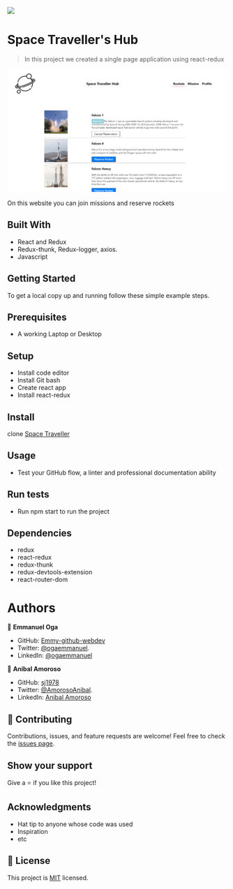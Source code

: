 ![](https://img.shields.io/badge/Microverse-blueviolet)

# Space Traveller's Hub

> In this project we created a single page application using react-redux

![screenshot](/images/image.png)

On this website you can join missions and reserve rockets

## Built With

- React and Redux
- Redux-thunk, Redux-logger, axios.
- Javascript




## Getting Started

To get a local copy up and running follow these simple example steps.


## Prerequisites
- A working Laptop or Desktop
## Setup
- Install code editor
- Install Git bash
- Create react app
- Install react-redux

## Install

clone [Space Traveller](https://github.com/Emmy-github-webdev/space-traveller)

## Usage
- Test your GitHub flow, a linter and professional documentation ability
## Run tests
- Run npm start to run the project


## Dependencies

- redux 
- react-redux 
- redux-thunk 
- redux-devtools-extension
- react-router-dom

# Authors
👤 **Emmanuel Oga**
- GitHub: [Emmy-github-webdev](https://github.com/Emmy-github-webdev)
- Twitter: [@ogaemmanuel](https://twitter.com/OgaemmanuelOga).
- LinkedIn: [@ogaemmanuel](https://www.linkedin.com/in/emmanuel-oga-16171584/)

👤 **Anibal Amoroso**
- GitHub: [sj1978](https://github.com/sj1978)
- Twitter: [@AmorosoAnibal](https://twitter.com/AmorosoAnibal).
- LinkedIn: [Anibal Amoroso](linkedin.com/in/anibalamoroso)

## 🤝 Contributing

Contributions, issues, and feature requests are welcome!
Feel free to check the [issues page](https://github.com/Emmy-github-webdev/space-traveller/issues).


## Show your support

Give a ⭐ if you like this project!

## Acknowledgments

- Hat tip to anyone whose code was used
- Inspiration
- etc

## 📝 License

This project is [MIT](./MIT.md) licensed.



